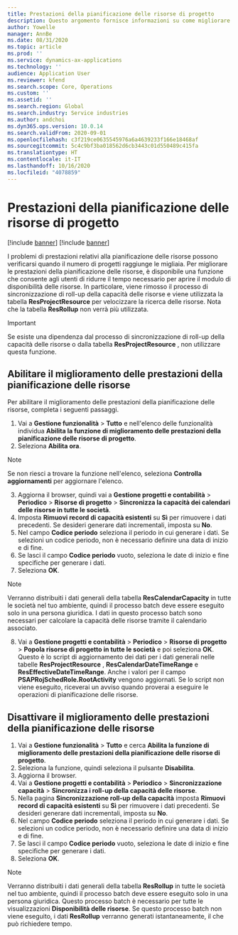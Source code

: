 ```yaml
---
title: Prestazioni della pianificazione delle risorse di progetto
description: Questo argomento fornisce informazioni su come migliorare le prestazioni della pianificazione delle risorse per un gran numero di progetti.
author: Yowelle
manager: AnnBe
ms.date: 08/31/2020
ms.topic: article
ms.prod: ''
ms.service: dynamics-ax-applications
ms.technology: ''
audience: Application User
ms.reviewer: kfend
ms.search.scope: Core, Operations
ms.custom: ''
ms.assetid: ''
ms.search.region: Global
ms.search.industry: Service industries
ms.author: andchoi
ms.dyn365.ops.version: 10.0.14
ms.search.validFrom: 2020-09-01
ms.openlocfilehash: c3f219ce0635545976a6a4639233f166e18468af
ms.sourcegitcommit: 5c4c9bf3ba018562d6cb3443c01d550489c415fa
ms.translationtype: HT
ms.contentlocale: it-IT
ms.lasthandoff: 10/16/2020
ms.locfileid: "4078859"
---
```

# <a name="project-resource-scheduling-performance"></a>Prestazioni della pianificazione delle risorse di progetto

[!include [banner](../includes/banner.md)]
[!include [banner](../includes/preview-banner.md)]


I problemi di prestazioni relativi alla pianificazione delle risorse possono verificarsi quando il numero di progetti raggiunge le migliaia. Per migliorare le prestazioni della pianificazione delle risorse, è disponibile una funzione che consente agli utenti di ridurre il tempo necessario per aprire il modulo di disponibilità delle risorse. In particolare, viene rimosso il processo di sincronizzazione di roll-up della capacità delle risorse e viene utilizzata la tabella **ResProjectResource** per velocizzare la ricerca delle risorse. Nota che la tabella **ResRollup** non verrà più utilizzata.

> [!IMPORTANT]
> Se esiste una dipendenza dal processo di sincronizzazione di roll-up della capacità delle risorse o dalla tabella **ResProjectResource** , non utilizzare questa funzione.

## <a name="enable-resource-scheduling-performance-enhancement"></a>Abilitare il miglioramento delle prestazioni della pianificazione delle risorse
Per abilitare il miglioramento delle prestazioni della pianificazione delle risorse, completa i seguenti passaggi.

1. Vai a **Gestione funzionalità** > **Tutto** e nell'elenco delle funzionalità individua **Abilita la funzione di miglioramento delle prestazioni della pianificazione delle risorse di progetto**.
2. Seleziona **Abilita ora**.

> [!NOTE]
> Se non riesci a trovare la funzione nell'elenco, seleziona **Controlla aggiornamenti** per aggiornare l'elenco.

3. Aggiorna il browser, quindi vai a **Gestione progetti e contabilità** > **Periodico** > **Risorse di progetto** > **Sincronizza la capacità dei calendari delle risorse in tutte le società**.
4. Imposta **Rimuovi record di capacità esistenti** su **Sì** per rimuovere i dati precedenti. Se desideri generare dati incrementali, imposta su **No**.
5. Nel campo **Codice periodo** seleziona il periodo in cui generare i dati. Se selezioni un codice periodo, non è necessario definire una data di inizio e di fine.
6. Se lasci il campo **Codice periodo** vuoto, seleziona le date di inizio e fine specifiche per generare i dati.
7. Seleziona **OK**.

 > [!NOTE]
 > Verranno distribuiti i dati generali della tabella **ResCalendarCapacity** in tutte le società nel tuo ambiente, quindi il processo batch deve essere eseguito solo in una persona giuridica. I dati in questo processo batch sono necessari per calcolare la capacità delle risorse tramite il calendario associato.

8. Vai a **Gestione progetti e contabilità** > **Periodico** > **Risorse di progetto** > **Popola risorse di progetto in tutte le società** e poi seleziona **OK**. Questo è lo script di aggiornamento dei dati per i dati generali nelle tabelle **ResProjectResource** , **ResCalendarDateTimeRange** e **ResEffectiveDateTimeRange**. Anche i valori per il campo **PSAPRojSchedRole.RootActivity** vengono aggiornati. Se lo script non viene eseguito, riceverai un avviso quando proverai a eseguire le operazioni di pianificazione delle risorse.
 
## <a name="turn-off-resource-scheduling-performance-enhancement"></a>Disattivare il miglioramento delle prestazioni della pianificazione delle risorse

1. Vai a **Gestione funzionalità** > **Tutto** e cerca **Abilita la funzione di miglioramento delle prestazioni della pianificazione delle risorse di progetto**.
2. Seleziona la funzione, quindi seleziona il pulsante **Disabilita**.
3. Aggiorna il browser.
4. Vai a **Gestione progetti e contabilità** > **Periodico** > **Sincronizzazione capacità** > **Sincronizza i roll-up della capacità delle risorse**.
5. Nella pagina **Sincronizzazione roll-up della capacità** imposta **Rimuovi record di capacità esistenti** su **Sì** per rimuovere i dati precedenti. Se desideri generare dati incrementali, imposta su **No**.
6. Nel campo **Codice periodo** seleziona il periodo in cui generare i dati. Se selezioni un codice periodo, non è necessario definire una data di inizio e di fine.
7. Se lasci il campo **Codice periodo** vuoto, seleziona le date di inizio e fine specifiche per generare i dati.
8. Seleziona **OK**.

> [!NOTE]
> Verranno distribuiti i dati generali della tabella **ResRollup** in tutte le società nel tuo ambiente, quindi il processo batch deve essere eseguito solo in una persona giuridica. Questo processo batch è necessario per tutte le visualizzazioni **Disponibilità delle risorse**. Se questo processo batch non viene eseguito, i dati **ResRollup** verranno generati istantaneamente, il che può richiedere tempo.
